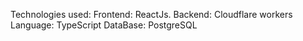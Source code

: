 Technologies used: 
Frontend: ReactJs.
Backend: Cloudflare workers
Language: TypeScript
DataBase: PostgreSQL
